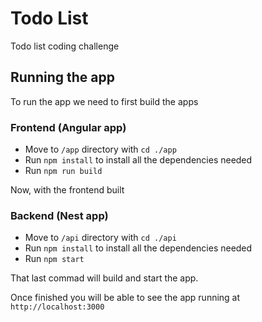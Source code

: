 # Todo List

Todo list coding challenge

## Running the app

To run the app we need to first build the apps

### Frontend (Angular app)

-   Move to `/app` directory with `cd ./app`
-   Run `npm install` to install all the dependencies needed
-   Run `npm run build`

Now, with the frontend built

### Backend (Nest app)

-   Move to `/api` directory with `cd ./api`
-   Run `npm install` to install all the dependencies needed
-   Run `npm start`

That last commad will build and start the app.

Once finished you will be able to see the app running at `http://localhost:3000`
